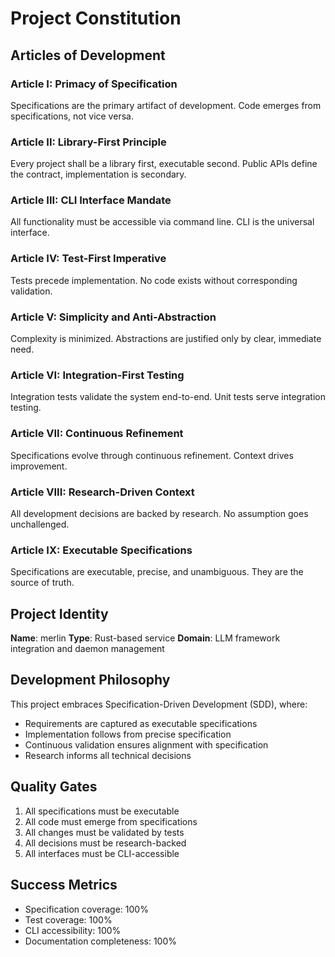 # Project Constitution

## Articles of Development

### Article I: Primacy of Specification
Specifications are the primary artifact of development. Code emerges from specifications, not vice versa.

### Article II: Library-First Principle
Every project shall be a library first, executable second. Public APIs define the contract, implementation is secondary.

### Article III: CLI Interface Mandate
All functionality must be accessible via command line. CLI is the universal interface.

### Article IV: Test-First Imperative
Tests precede implementation. No code exists without corresponding validation.

### Article V: Simplicity and Anti-Abstraction
Complexity is minimized. Abstractions are justified only by clear, immediate need.

### Article VI: Integration-First Testing
Integration tests validate the system end-to-end. Unit tests serve integration testing.

### Article VII: Continuous Refinement
Specifications evolve through continuous refinement. Context drives improvement.

### Article VIII: Research-Driven Context
All development decisions are backed by research. No assumption goes unchallenged.

### Article IX: Executable Specifications
Specifications are executable, precise, and unambiguous. They are the source of truth.

## Project Identity

**Name**: merlin
**Type**: Rust-based service
**Domain**: LLM framework integration and daemon management

## Development Philosophy

This project embraces Specification-Driven Development (SDD), where:
- Requirements are captured as executable specifications
- Implementation follows from precise specification
- Continuous validation ensures alignment with specification
- Research informs all technical decisions

## Quality Gates

1. All specifications must be executable
2. All code must emerge from specifications
3. All changes must be validated by tests
4. All decisions must be research-backed
5. All interfaces must be CLI-accessible

## Success Metrics

- Specification coverage: 100%
- Test coverage: 100%
- CLI accessibility: 100%
- Documentation completeness: 100%